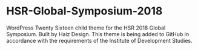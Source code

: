 # HSR-Global-Symposium-2018
WordPress Twenty Sixteen child theme for the HSR 2018 Global Symposium. Built by Haiz Design.
This theme is being added to GitHub in accordance with the requirements of the Institute of Development Studies.
